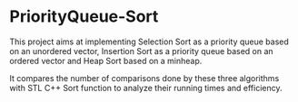 # PriorityQueue-Sort

This project aims at implementing Selection Sort as a priority queue based on an unordered vector, Insertion Sort as a priority queue based on an ordered vector and Heap Sort based on a minheap.

It compares the number of comparisons done by these three algorithms with STL C++ Sort function to analyze their running times and efficiency.
